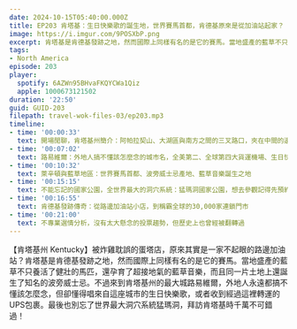 ```yaml
---
date: 2024-10-15T05:40:00.000Z
title: EP203 肯塔基：生日快樂歌的誕生地，世界賽馬首都，肯德基原來是從加油站起家？ (米國放大鏡#14)
image: https://i.imgur.com/9POSXbP.png
excerpt: 肯塔基是肯德基發跡之地，然而國際上同樣有名的是它的賽馬。當地盛產的藍草不只養活了健壯的馬匹，還孕育了超接地氣的藍草音樂，而且同一片土地上還誕生了知名的波旁威士忌。人們或許不太了解它，卻懂得唱來自這裡的生日快樂歌，或者收到經過這裡轉運的UPS包裹。
tags:
- North America
episode: 203
player:
  spotify: 6AZWn95BHvaFKQYCWa1Qiz
  apple: 1000673121502
duration: '22:50'
guid: GUID-203
filepath: travel-wok-files-03/ep203.mp3
timeline:
- time: '00:00:33'
  text: 開場閒聊，肯塔基州簡介：阿帕拉契山、大湖區與南方之間的三叉路口，夾在中間的邊界州，南北戰爭時竟然自己人打自己人？
- time: '00:07:02'
  text: 路易維爾：外地人搞不懂該怎麼念的城市名，全美第二、全球第四大貨運機場、生日快樂歌誕生的地方
- time: '00:10:32'
  text: 萊辛頓與藍草地區：世界賽馬首都、波旁威士忌產地、藍草音樂誕生之地
- time: '00:15:15'
  text: 不能忘記的國家公園，全世界最大的洞穴系統：猛瑪洞國家公園，想去參觀記得先預約！
- time: '00:16:55'
  text: 肯德基發跡傳奇：從路邊加油站小店，到稱霸全球的30,000家連鎖門市
- time: '00:21:00'
  text: 不專業選情分析，沒有太大懸念的投票趨勢，但歷史上也曾經被翻轉過
---
```

【肯塔基州 Kentucky】被炸雞耽誤的蛋塔店，原來其實是一家不起眼的路邊加油站？肯塔基是肯德基發跡之地，然而國際上同樣有名的是它的賽馬。當地盛產的藍草不只養活了健壯的馬匹，還孕育了超接地氣的藍草音樂，而且同一片土地上還誕生了知名的波旁威士忌。不過來到肯塔基州的最大城路易維爾，外地人永遠都搞不懂該怎麼念，但卻懂得唱來自這座城市的生日快樂歌，或者收到經過這裡轉運的UPS包裹。最後也別忘了世界最大洞穴系統猛瑪洞，拜訪肯塔基時千萬不可錯過！

